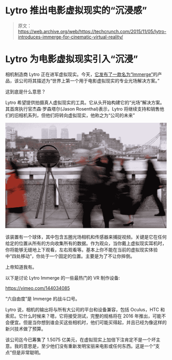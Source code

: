 # Lytro 推出电影虚拟现实的“沉浸感”

> 原文：<https://web.archive.org/web/https://techcrunch.com/2015/11/05/lytro-introduces-immerge-for-cinematic-virtual-reality/>

# Lytro 为电影虚拟现实引入“沉浸”

相机制造商 Lytro 正在进军虚拟现实。今天，[它发布了一款名为“Immerge”](https://web.archive.org/web/20230404065135/https://www.lytro.com/press/releases/lytro-immerge-the-worlds-first-professional-light-field-solution-for-cinematic-vr)的产品，该公司将其描述为“世界上第一个用于电影虚拟现实的专业光场解决方案。”

这到底是什么意思？

Lytro 希望提供拍摄真人虚拟现实的工具。它从头开始构建它的“光场”解决方案。其首席执行官杰森·罗森塔尔(Jason Rosenthal)表示，Lytro 将继续支持和销售他们的旧相机系列，但他们将转向虚拟现实，他称之为“公司的未来”

![Screen Shot 2015-11-05 at 10.16.08 AM](img/69b62d6a45b901a66d95b8e9d0033202.png)

该装置有一个球体，其中包含五圈光场相机和传感器来捕捉视频。关键是它在任何给定的位置从所有的方向收集所有的数据。作为观众，当你戴上虚拟现实耳机时，你将能够无缝地上下观看，左右观看等。基本上你不能在当前的虚拟现实体验中“四处移动”，你处于一个固定的位置。主要是为了不让你摔倒。

上帝知道我有。

以下是讨论 Lytro Immerge 的一些最热门的 VR 制作设备:

https://vimeo.com/144034085

“六自由度”是 Immerge 的战斗口号。

Lytro 说，相机的输出将与所有大公司的平台和设备兼容，包括 Oculus，HTC 和索尼。它什么时候来？嗯，它将接受测试，完整的规格将在 2016 年推出，可能不会便宜。但是当你想到谁会买这些相机时，他们可能买得起，并且已经为像这样的新兴技术做了预算。

该公司迄今已筹集了 1.5075 亿美元，在虚拟现实上加倍下注肯定不是一个坏主意。我的意思是，至少他们没有重新发明宝丽来电影或任何东西。这是一个“支点”但是非常聪明。